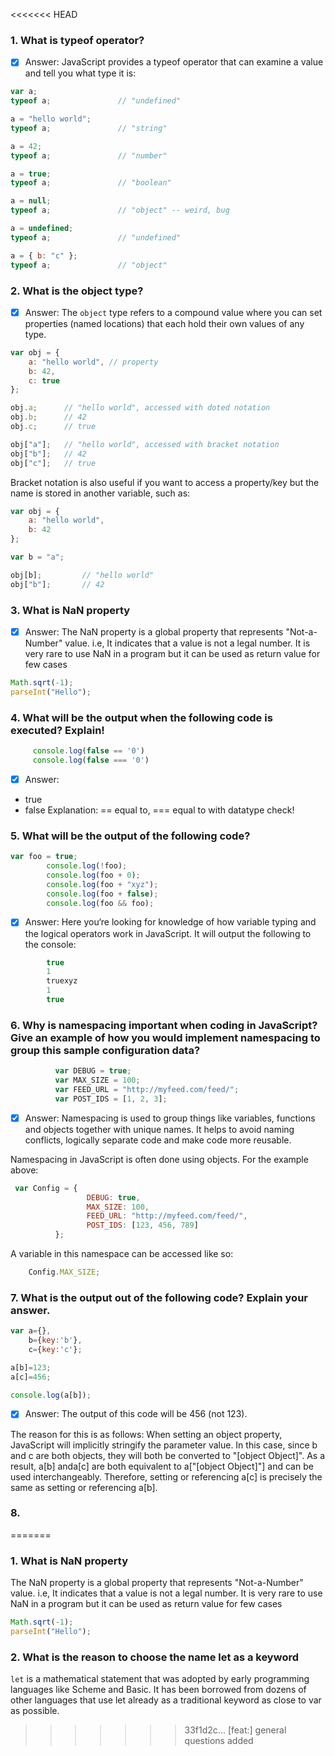 <<<<<<< HEAD
### 1. What is typeof operator?
 - [x] Answer: JavaScript provides a typeof operator that can examine a value and tell you what type it is:
```js
var a;
typeof a;				// "undefined"

a = "hello world";
typeof a;				// "string"

a = 42;
typeof a;				// "number"

a = true;
typeof a;				// "boolean"

a = null;
typeof a;				// "object" -- weird, bug

a = undefined;
typeof a;				// "undefined"

a = { b: "c" };
typeof a;				// "object"

```
### 2. What is the object type? 
 - [x] Answer: 
The `object` type refers to a compound value where you can set properties (named locations) that each hold their own values of any type.

```js
var obj = {
	a: "hello world", // property
	b: 42,
	c: true
};

obj.a;		// "hello world", accessed with doted notation
obj.b;		// 42
obj.c;		// true

obj["a"];	// "hello world", accessed with bracket notation
obj["b"];	// 42
obj["c"];	// true
```
Bracket notation is also useful if you want to access a property/key but the name is stored in another variable, such as:

```js
var obj = {
	a: "hello world",
	b: 42
};

var b = "a";

obj[b];			// "hello world"
obj["b"];		// 42
```
### 3. What is NaN property
 - [x] Answer: The NaN property is a global property that represents "Not-a-Number" value. i.e, It indicates that a value is not a legal number. It is very rare to use NaN in a program but it can be used as return value for few cases
```js
Math.sqrt(-1);
parseInt("Hello");
```

### 4. What will be the output when the following code is executed? Explain!
```js
     console.log(false == '0')
     console.log(false === '0')
```
 - [x] Answer: 
 - true
 - false
Explanation: == equal to, === equal to with datatype check!

### 5.  What will be the output of the following code?
```js
var foo = true;
        console.log(!foo);
        console.log(foo + 0);
        console.log(foo + "xyz");
        console.log(foo + false);
        console.log(foo && foo);
```
- [x] Answer:  Here you‘re looking for knowledge of how variable typing and the logical operators work in JavaScript. It will output the following to the console:
```js
        true
        1
        truexyz
        1
        true
```
### 6. Why is namespacing important when coding in JavaScript? Give an example of how you would implement namespacing to group this sample configuration data?

```js
          var DEBUG = true;
          var MAX_SIZE = 100;
          var FEED_URL = "http://myfeed.com/feed/";
          var POST_IDS = [1, 2, 3];
```
- [x] Answer:  Namespacing is used to group things like variables, functions and objects together with unique names. It helps to avoid naming conflicts, logically separate code and make code more reusable.

Namespacing in JavaScript is often done using objects. For the example above:
```js
 var Config = {
                 DEBUG: true,
                 MAX_SIZE: 100,
                 FEED_URL: "http://myfeed.com/feed/",
                 POST_IDS: [123, 456, 789]
          };

```


  A variable in this namespace can be accessed like so:

 ```js
     Config.MAX_SIZE;
  ```

### 7. What is the output out of the following code? Explain your answer.
```js
var a={},
    b={key:'b'},
    c={key:'c'};

a[b]=123;
a[c]=456;

console.log(a[b]);
```
- [x] Answer: The output of this code will be 456 (not 123).

The reason for this is as follows: When setting an object property, JavaScript will implicitly stringify the parameter value. In this case, since b and c are both objects, they will both be converted to "[object Object]". As a result, a[b] anda[c] are both equivalent to a["[object Object]"] and can be used interchangeably. Therefore, setting or referencing a[c] is precisely the same as setting or referencing a[b].

### 8. 
=======
### 1. What is NaN property
The NaN property is a global property that represents "Not-a-Number" value. i.e, It indicates that a value is not a legal number. It is very rare to use NaN in a program but it can be used as return value for few cases
```js
Math.sqrt(-1);
parseInt("Hello");
````

### 2. What is the reason to choose the name let as a keyword

`let` is a mathematical statement that was adopted by early programming languages like Scheme and Basic. It has been borrowed from dozens of other languages that use let already as a traditional keyword as close to var as possible.
>>>>>>> 33f1d2c... [feat:] general questions added
